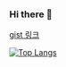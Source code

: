 ### Hi there 👋

[gist 링크](gist.github.com/esctabcapslock)

[![Top Langs](https://github-readme-stats.vercel.app/api/top-langs/?username=esctabcapslock&layout=compact?&hide=jupyter%20notebook&langs_count=10)](https://github.com/anuraghazra/github-readme-stats)
<!--
**esctabcapslock/esctabcapslock** is a ✨ _special_ ✨ repository because its `README.md` (this file) appears on your GitHub profile.

Here are some ideas to get you started:

- 🔭 I’m currently working on ...
- 🌱 I’m currently learning ...
- 👯 I’m looking to collaborate on ...
- 🤔 I’m looking for help with ...
- 💬 Ask me about ...
- 📫 How to reach me: ...
- 😄 Pronouns: ...
- ⚡ Fun fact: ...
-->

